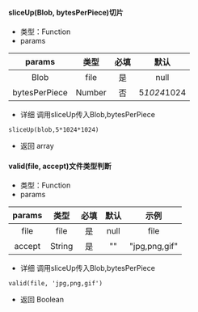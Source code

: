 #### sliceUp(Blob, bytesPerPiece)切片

+ 类型：Function
+ params 

|params|类型|必填|默认|
|:-:|:-:|:-:|:-:|
|Blob|file|是|null|
|bytesPerPiece|Number|否|5*1024*1024|

+ 详细  调用sliceUp传入Blob,bytesPerPiece

`sliceUp(blob,5*1024*1024) `

+ 返回 array<Blob>

#### valid(file, accept)文件类型判断

+ 类型：Function
+ params 

|params|类型|必填|默认|示例|
|:-:|:-:|:-:|:-:|:-:|
|file|file|是|null|file|
|accept|String|是|""|"jpg,png,gif"|

+ 详细  调用sliceUp传入Blob,bytesPerPiece

`valid(file, 'jpg,png,gif')`

+ 返回 Boolean
